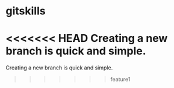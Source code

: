 # gitskills

<<<<<<< HEAD
Creating a new branch is quick and simple.
=======
Creating a new branch is quick and simple.
>>>>>>> feature1
